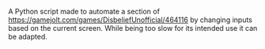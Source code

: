 A Python script made to automate a section of https://gamejolt.com/games/DisbeliefUnofficial/464116 by changing inputs based on the current screen. While being too slow for its intended use it can be adapted.
